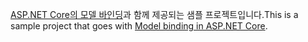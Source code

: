 <span data-ttu-id="c5eac-101">[ASP.NET Core의 모델 바인딩](https://docs.microsoft.com/aspnet/core/mvc/models/model-binding)과 함께 제공되는 샘플 프로젝트입니다.</span><span class="sxs-lookup"><span data-stu-id="c5eac-101">This is a sample project that goes with [Model binding in ASP.NET Core](https://docs.microsoft.com/aspnet/core/mvc/models/model-binding).</span></span>
